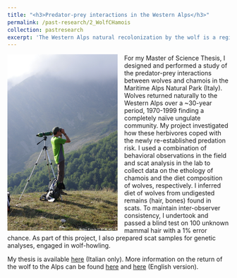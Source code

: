 ```yaml
---
title: "<h3>Predator-prey interactions in the Western Alps</h3>"
permalink: /past-research/2_WolfCHamois
collection: pastresearch
excerpt: 'The Western Alps natural recolonization by the wolf is a region-wide natural experiment. I studied how prey change their behavior once the predator returns after decades of absence.'
---
```


<img src="../images/gesso.png" alt="It can take a long time to find a chamois to observe…" style = "width:250px;height:400px;margin-right:15px;float:left">
For my Master of Science Thesis, I designed and performed a study of the predator-prey interactions between wolves and chamois in the Maritime Alps Natural Park (Italy). Wolves returned naturally to the Western Alps over a ~30-year period, 1970-1999 finding a completely naïve ungulate community. My project investigated how these herbivores coped with the newly re-established predation risk. I used a combination of behavioral observations in the field and scat analysis in the lab to collect data on the ethology of chamois and the diet composition of wolves, respectively. I inferred diet of wolves from undigested remains (hair, bones) found in scats. To maintain inter-observer consistency, I undertook and passed a blind test on 100 unknown mammal hair with a 1% error chance. As part of this project, I also prepared scat samples for genetic analyses, engaged in wolf-howling.

My thesis is available [here](http://www.centrograndicarnivori.it/media/2265a3b8.pdf) (Italian only). More information on the return of the wolf to the Alps can be found [here](http://www.centrograndicarnivori.it/) and  [here](http://www.lifewolfalps.eu/en/) (English version).
